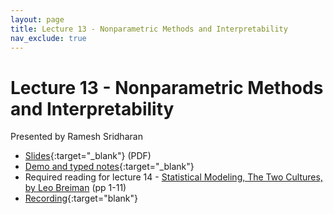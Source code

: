 ```yaml
---
layout: page
title: Lecture 13 - Nonparametric Methods and Interpretability
nav_exclude: true
---
```


# Lecture 13 - Nonparametric Methods and Interpretability

Presented by Ramesh Sridharan

- [Slides](https://docs.google.com/presentation/d/1p8IZjpls1ZMMNq6SFPn6dYP-n9HFZa5SW2NaDal672o/edit?usp=sharing){:target="_blank"} (PDF)
- [Demo and typed notes](http://data102.datahub.berkeley.edu/hub/user-redirect/git-sync?repo=https://github.com/ds-102/sp24-materials&subPath=lecture/lecture13/nonparametric_interp.ipynb){:target="_blank"}
- Required reading for lecture 14 - [Statistical Modeling, The Two Cultures, by Leo Breiman](http://cda.psych.uiuc.edu/statistical_learning_course/breiman_two_cultures.pdf) (pp 1-11)
- [Recording](https://bcourses.berkeley.edu/courses/1532439/pages/lecture-13-nonparametric-methods-and-interpretability){:target="blank"}
